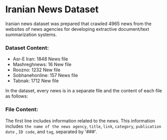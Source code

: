# Iranian News Dataset
Iranian news dataset was prepared that crawled 4965 news from the websites of news agencies for developing extractive document/text summarization systems.

### Dataset Content:
- Asr-E Iran: 1848 News file
- Mashreghnews: 16 New file
- Roozno: 1232 New file
- Sobhanehonline: 157 News file
- Tabnak: 1712 New file


In the dataset, every news is in a separate file and the content of each file as follows:
### File Content:
The first line includes information related to the news. This information includes `the name of the news agency`, `title`, `link`, `category`, `publication date` , `ID code`, and `tag`, separated by '###'.
